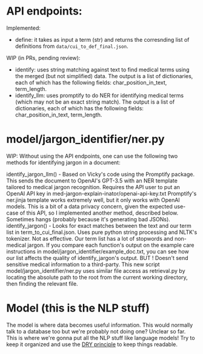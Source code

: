 # API endpoints:

Implemented:

* define: it takes as input a term (str) and returns the corresnding list of definitions from `data/cui_to_def_final.json`.

WIP (in PRs, pending review):

* identify: uses string matching against text to find medical terms using the merged (but not simplified) data. The output is a list of dictionaries, each of which has the following fields: char_position_in_text, term_length.
* identify_llm: uses promptify to do NER for identifying medical terms (which may not be an exact string match). The output is a list of dictionaries, each of which has the following fields: char_position_in_text, term_length.

# model/jargon_identifier/ner.py
WIP: Without using the API endpoints, one can use the following two methods for identifying jargon in a document:

identify_jargon_llm() - Based on Vicky's code using the Promptify package. This sends the document to OpenAI's GPT-3.5 with an NER template tailored to medical jargon recognition.
Requires the API user to put an OpenAI API key in med-jargon-explain-inator/openai-api-key.txt
Promptify's ner.jinja template works extremely well, but it only works with OpenAI models. This is a bit of a data privacy concern, given the expected use-case of this API, so I implemented another method, described below.
Sometimes hangs (probably because it's generating bad JSONs).
identify_jargon() - Looks for exact matches between the text and our term list in term_to_cui_final.json. Uses pure python string processing and NLTK's tokenizer.
Not as effective. Our term list has a lot of stopwords and non-medical jargon.
If you compare each function's output on the example care instructions in model/jargon_identifier/example_doc.txt, you can see how our list affects the quality of identify_jargon's output.
BUT ! Doesn't send sensitive medical information to a third-party.
This new script model/jargon_identifier/ner.py uses similar file access as retrieval.py by locating the absolute path to the root from the current working directory, then finding the relevant file.

# Model (this is the NLP stuff)
The model is where data becomes useful information. This would normally talk to a database too but we're probably not doing one? Unclear so far. This is where we're gonna put all the NLP stuff like language models!
Try to keep it organized and use the [DRY principle](https://en.wikipedia.org/wiki/Don%27t_repeat_yourself) to keep things readable.
